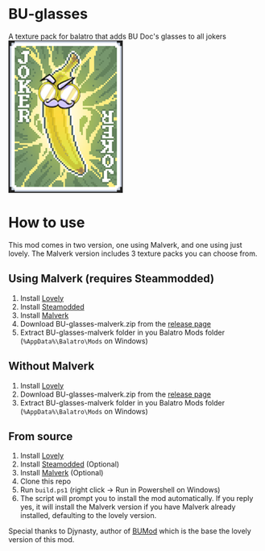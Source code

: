 # BU-glasses
A texture pack for balatro that adds BU Doc's glasses to all jokers
![cavendish](cavendish.png)

# How to use
This mod comes in two version, one using Malverk, and one using just lovely.
The Malverk version includes 3 texture packs you can choose from.

## Using Malverk (requires Steammodded)
1. Install [Lovely](https://github.com/ethangreen-dev/lovely-injector)
2. Install [Steamodded](https://github.com/Steamodded/smods)
3. Install [Malverk](https://github.com/Eremel/Malverk)
4. Download BU-glasses-malverk.zip from the [release page](https://github.com/Zaal3s/BU-glasses/releases/latest)
5. Extract BU-glasses-malverk folder in you Balatro Mods folder (`%AppData%\Balatro\Mods` on Windows)

## Without Malverk
1. Install [Lovely](https://github.com/ethangreen-dev/lovely-injector)
2. Download BU-glasses-malverk.zip from the [release page](https://github.com/Zaal3s/BU-glasses/releases/latest)
3. Extract BU-glasses-malverk folder in you Balatro Mods folder (`%AppData%\Balatro\Mods` on Windows)


## From source
1. Install [Lovely](https://github.com/ethangreen-dev/lovely-injector)
2. Install [Steamodded](https://github.com/Steamodded/smods) (Optional)
3. Install [Malverk](https://github.com/Eremel/Malverk) (Optional)
3. Clone this repo
4. Run `build.ps1` (right click -> Run in Powershell on Windows)
5. The script will prompt you to install the mod automatically. If you reply yes, it will install the Malverk version if you have Malverk already installed, defaulting to the lovely version.

Special thanks to Djynasty, author of [BUMod](https://github.com/OceanRamen/BUMod) which is the base the lovely version of this mod.
